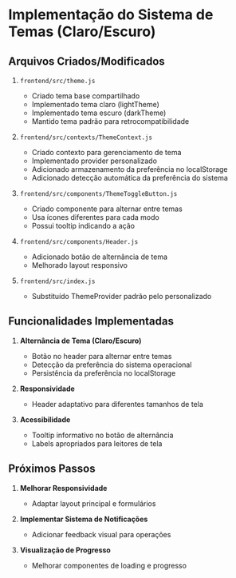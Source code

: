 # Implementação do Sistema de Temas (Claro/Escuro)

## Arquivos Criados/Modificados

1. `frontend/src/theme.js`

   - Criado tema base compartilhado
   - Implementado tema claro (lightTheme)
   - Implementado tema escuro (darkTheme)
   - Mantido tema padrão para retrocompatibilidade

2. `frontend/src/contexts/ThemeContext.js`

   - Criado contexto para gerenciamento de tema
   - Implementado provider personalizado
   - Adicionado armazenamento da preferência no localStorage
   - Adicionado detecção automática da preferência do sistema

3. `frontend/src/components/ThemeToggleButton.js`

   - Criado componente para alternar entre temas
   - Usa ícones diferentes para cada modo
   - Possui tooltip indicando a ação

4. `frontend/src/components/Header.js`

   - Adicionado botão de alternância de tema
   - Melhorado layout responsivo

5. `frontend/src/index.js`
   - Substituído ThemeProvider padrão pelo personalizado

## Funcionalidades Implementadas

1. **Alternância de Tema (Claro/Escuro)**

   - Botão no header para alternar entre temas
   - Detecção da preferência do sistema operacional
   - Persistência da preferência no localStorage

2. **Responsividade**

   - Header adaptativo para diferentes tamanhos de tela

3. **Acessibilidade**
   - Tooltip informativo no botão de alternância
   - Labels apropriados para leitores de tela

## Próximos Passos

1. **Melhorar Responsividade**

   - Adaptar layout principal e formulários

2. **Implementar Sistema de Notificações**

   - Adicionar feedback visual para operações

3. **Visualização de Progresso**
   - Melhorar componentes de loading e progresso
